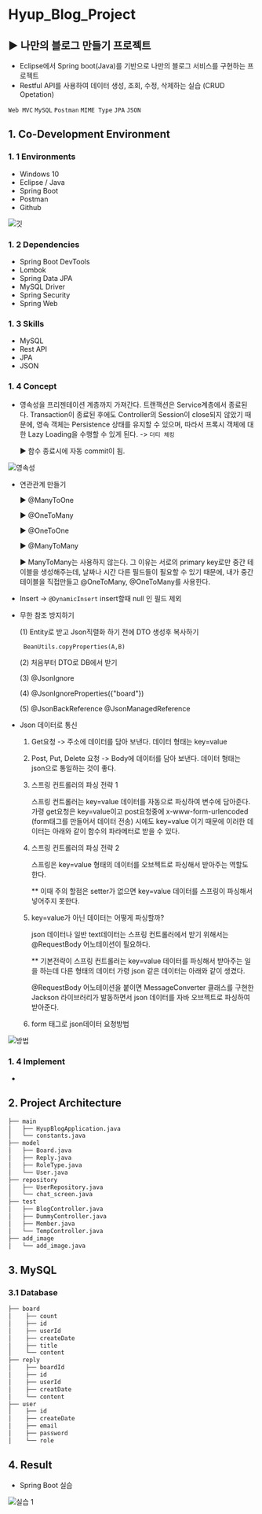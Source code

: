 # Hyup_Blog_Project
## ▶ 나만의 블로그 만들기 프로젝트
 
 - Eclipse에서 Spring boot(Java)를 기반으로 나만의 블로그 서비스를 구현하는 프로젝트
 - Restful API를 사용하여 데이터 생성, 조회, 수정, 삭제하는 실습 (CRUD Opetation)

`Web MVC` `MySQL` `Postman` `MIME Type` `JPA` `JSON`

## 1. Co-Development Environment   
### 1. 1 Environments
- Windows 10
- Eclipse / Java
- Spring Boot
- Postman
- Github

![깃](https://github.com/shyang12/Hyup_Blog/assets/85710913/b17fb607-383c-402c-8bf5-74368cc5ff94)


### 1. 2 Dependencies
- Spring Boot DevTools
- Lombok
- Spring Data JPA
- MySQL Driver
- Spring Security
- Spring Web

### 1. 3 Skills
- MySQL
- Rest API
- JPA
- JSON

### 1. 4 Concept
- 영속성을 프리젠테이션 계층까지 가져간다. 트랜잭션은 Service계층에서 종료된다. Transaction이 종료된 후에도 Controller의 Session이 close되지 않았기 때문에, 영속 객체는 Persistence 상태를 유지할 수 있으며, 따라서 프록시 객체에 대한 Lazy Loading을 수행할 수 있게 된다. -> `더티 체킹`

  ▶ 함수 종료시에 자동 commit이 됨.

![영속성](https://github.com/shyang12/Hyup_Blog/assets/85710913/b999af1f-d088-480a-b088-a5ef613bd1f3)

- 연관관계 만들기

  ▶ @ManyToOne
  
  ▶ @OneToMany
  
  ▶ @OneToOne
  
  ▶ @ManyToMany
  
  ▶ ManyToMany는 사용하지 않는다. 그 이유는 서로의 primary key로만 중간 테이블을 생성해주는데, 날짜나 시간 다른 필드들이 필요할 수 있기 때문에, 내가 중간 테이블을 직접만들고
     @OneToMany, @OneToMany를 사용한다.

- Insert -> `@DynamicInsert` insert할때 null 인 필드 제외
- 무한 참조 방지하기
  
  (1) Entity로 받고 Json직렬화 하기 전에 DTO 생성후 복사하기
  
       BeanUtils.copyProperties(A,B)
  
  (2) 처음부터 DTO로 DB에서 받기
  
  (3) @JsonIgnore
  
  (4) @JsonIgnoreProperties({"board"})
  
  (5) @JsonBackReference @JsonManagedReference

- Json 데이터로 통신
  
  1. Get요청 -> 주소에 데이터를 담아 보낸다. 데이터 형태는 key=value
  2. Post, Put, Delete 요청 -> Body에 데이터를 담아 보낸다. 데이터 형태는 json으로 통일하는 것이 좋다.
  3. 스프링 컨트롤러의 파싱 전략 1
 
     스프링 컨트롤러는 key=value 데이터를 자동으로 파싱하여 변수에 담아준다.
     가령 get요청은 key=value이고 post요청중에 x-www-form-urlencoded
     (form태그를 만들어서 데이터 전송) 시에도 key=value 이기 때문에 이러한
     데이터는 아래와 같이 함수의 파라메터로 받을 수 있다.
     
  4. 스프링 컨트롤러의 파싱 전략 2
 
     스프링은 key=value 형태의 데이터를 오브젝트로 파싱해서 받아주는 역할도 한다.
     
     ** 이때 주의 할점은 setter가 없으면 key=value 데이터를 스프링이 파싱해서 넣어주지 못한다.

  6. key=value가 아닌 데이터는 어떻게 파싱할까?
 
     json 데이터나 일반 text데이터는 스프링 컨트롤러에서 받기 위해서는 @RequestBody 어노테이션이 필요하다.
     
     ** 기본전략이 스프링 컨트롤러는 key=value 데이터를 파싱해서 받아주는 일을 하는데 다른 형태의 데이터
        가령 json 같은 데이터는 아래와 같이 생겼다.

     @RequestBody 어노테이션을 붙이면 MessageConverter 클래스를 구현한 Jackson 라이브러리가 발동하면서
     json 데이터를 자바 오브젝트로 파싱하여 받아준다.

  8. form 태그로 json데이터 요청방법
 
![방법](https://github.com/shyang12/Hyup_Blog/assets/85710913/226250bb-0adc-4dcb-951c-e50e4287b153)
     

### 1. 4 Implement
-

## 2. Project Architecture   
```bash
├── main
│   ├── HyupBlogApplication.java
│   └── constants.java
├── model
│   ├── Board.java
│   ├── Reply.java
│   ├── RoleType.java
│   └── User.java
├── repository
│   ├── UserRepository.java
│   └── chat_screen.java
├── test
│   ├── BlogController.java
│   ├── DummyController.java
│   ├── Member.java
│   └── TempController.java
├── add_image
│   └── add_image.java
```

## 3. MySQL   
### 3.1 Database
```bash
├── board
│    ├── count
│    ├── id
│    ├── userId
│    ├── createDate
│    ├── title
│    └── content
├── reply
│    ├── boardId
│    ├── id
│    ├── userId
│    ├── creatDate
│    └── content
├── user
│    ├── id
│    ├── createDate
│    ├── email
│    ├── password
│    └── role
```

## 4. Result   
- Spring Boot 실습
  
![실습 1](https://github.com/shyang12/Book_FInd/assets/85710913/a4b41924-ad12-4c5e-b7d6-164023def682)
